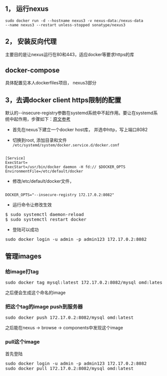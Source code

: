 ## 1， 运行nexus
<code>sudo docker run -d --hostname nexus3 -v nexus-data:/nexus-data --name nexus3  --restart unless-stopped sonatype/nexus3</code>

## 2， 安装反向代理
主要目的是让nexus运行在80和443，适应docker等要求https的库
## docker-compose
具体配置见本人dockerfiles项目， nexus3部分

## 3，去调docker client https限制的配置
默认的--insecure-registry参数在systemd系统中不起作用。要让在systemd系统中起作用，步骤如下：[原文参考](http://developmentalmadness.com/2016/03/09/docker-configure-insecure-registry-for-systemd/)

+ 首先在nexus下建立一个docker host库， 并选中http，写上端口8082

+ 切换到root, 添加目录和文件 `/etc/systemd/system/docker.service.d/docker.conf`
<pre><code>
[Service]
ExecStart=
ExecStart=/usr/bin/docker daemon -H fd:// $DOCKER_OPTS
EnvironmentFile=/etc/default/docker
</code></pre>
+ 修改/etc/default/docker文件，
<pre><code>
DOCKER_OPTS="--insecure-registry 172.17.0.2:8082"
</code></pre>
+ 运行命令让修改生效
<pre>
$ sudo systemctl daemon-reload
$ sudo systemctl restart docker
</pre>
+ 登陆可以成功
<pre>
sudo docker login -u admin -p admin123 172.17.0.2:8082
</pre>


## 管理images
### 给image打tag
<pre>
sudo docker tag mysql:latest 172.17.0.2:8082/mysql_omd:latest
</pre>
之后便会生成这个命名的image
### 把这个tag的image push到服务器
<pre>
sudo docker push 172.17.0.2:8082/mysql_omd:latest
</pre>
之后能在nexus -> browse -> components中发现这个image

### pull这个image
首先登陆
<pre>
sudo docker login -u admin -p admin123 172.17.0.2:8082
sudo docker pull 172.17.0.2:8082/mysql_omd:latest
</pre>